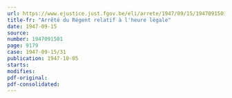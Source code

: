 ```yaml
---
url: https://www.ejustice.just.fgov.be/eli/arrete/1947/09/15/1947091501/justel
title-fr: "Arrêté du Régent relatif à l'heure légale"
date: 1947-09-15
source:
number: 1947091501
page: 9179
case: 1947-09-15/31
publication: 1947-10-05
starts:
modifies:
pdf-original:
pdf-consolidated:
---
```



